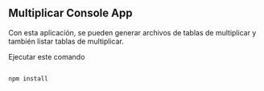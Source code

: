 ## Multiplicar Console App

Con esta aplicación, se pueden generar archivos de tablas de multiplicar
y también listar tablas de multiplicar.

Ejecutar este comando

```

npm install

```
